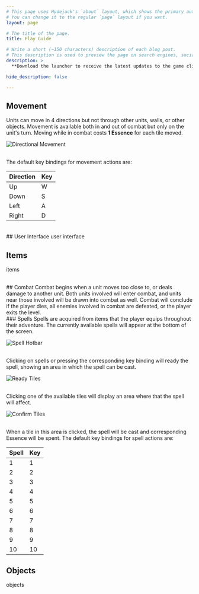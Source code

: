 ```yaml
---
# This page uses Hydejack's `about` layout, which shows the primary author's picture and about text at the top.
# You can change it to the regular `page` layout if you want.
layout: page

# The title of the page.
title: Play Guide

# Write a short (~150 characters) description of each blog post.
# This description is used to preview the page on search engines, social media, etc.
description: >
  **Download the launcher to receive the latest updates to the game client!**

hide_description: false

---
```



## Movement
Units can move in 4 directions but not through other units, walls, or other objects. Movement is available both in and out of combat but only on the unit's turn. Moving while in combat costs **1 Essence** for each tile moved.

![Directional Movement]()

<br/>
The default key bindings for movement actions are:

| Direction | Key |
|-----------|-----|
| Up        | W   |
| Down      | S   |
| Left      | A   |
| Right     | D   |

<br/>
## User Interface
user interface


## Items
items

<br/>
## Combat
Combat begins when a unit moves too close to, or deals damage to another unit. Both units involved will enter combat, and units near those involved will be drawn into combat as well. Combat will conclude if the player dies, all enemies involved in combat are defeated, or the player exits the level.

<br/>
### Spells
Spells are acquired from items that the player equips throughout their adventure. The currently available spells will appear at the bottom of the screen.

![Spell Hotbar]()

<br/>
Clicking on spells or pressing the corresponding key binding will ready the spell, showing an area in which the spell can be cast.

![Ready Tiles]()

<br/>
Clicking one of the available tiles will display an area where that the spell will affect.

![Confirm Tiles]()

<br/>
When a tile in this area is clicked, the spell will be cast and corresponding Essence will be spent.
The default key bindings for spell actions are:

| Spell | Key |
|-------|-----|
| 1     | 1   |
| 2     | 2   |
| 3     | 3   |
| 4     | 4   |
| 5     | 5   |
| 6     | 6   |
| 7     | 7   |
| 8     | 8   |
| 9     | 9   |
| 10    | 10  |


## Objects
objects


